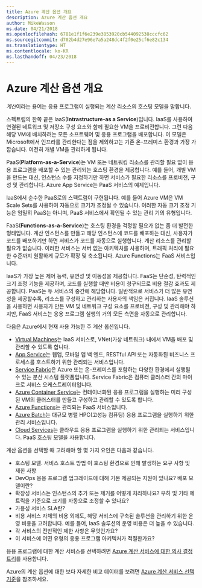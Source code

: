 ```yaml
---
title: Azure 계산 옵션 개요
description: Azure 계산 옵션 개요
author: MikeWasson
ms.date: 04/21/2018
ms.openlocfilehash: 6781e1f1f6e239e3853920cb544092538cccfc62
ms.sourcegitcommit: d702b4d27e96e7a5a248dc4f2f0e25cf6e82c134
ms.translationtype: HT
ms.contentlocale: ko-KR
ms.lasthandoff: 04/23/2018
---
```

# <a name="overview-of-azure-compute-options"></a>Azure 계산 옵션 개요

*계산*이라는 용어는 응용 프로그램이 실행되는 계산 리소스의 호스팅 모델을 말합니다. 

스펙트럼의 한쪽 끝은 IaaS(**Intrastructure-as a Service**)입니다. IaaS를 사용하여 연결된 네트워크 및 저장소 구성 요소와 함께 필요한 VM을 프로비전합니다. 그런 다음 해당 VM에 배치하려는 모든 소프트웨어 및 응용 프로그램을 배포합니다. 이 모델은 Microsoft에서 인프라를 관리한다는 점을 제외하고는 기존 온-프레미스 환경과 가장 가깝습니다. 여전히 개별 VM을 관리하게 됩니다.  

PaaS(**Platform-as-a-Service**)는 VM 또는 네트워킹 리소스를 관리할 필요 없이 응용 프로그램을 배포할 수 있는 관리되는 호스팅 환경을 제공합니다. 예를 들어, 개별 VM을 만드는 대신, 인스턴스 수를 지정하기만 하면 서비스가 필요한 리소스를 프로비전, 구성 및 관리합니다. Azure App Service는 PaaS 서비스의 예제입니다.

IaaS에서 순수한 PaaS로의 스펙트럼이 구현됩니다. 예를 들어 Azure VM은 VM Scale Sets를 사용하여 자동으로 크기가 조정될 수 있습니다. 이러한 자동 크기 조정 기능은 엄밀히 PaaS는 아니며, PaaS 서비스에서 확인될 수 있는 관리 기의 유형입니다.

FaaS(**Functions-as-a-Service**)는 호스팅 환경을 걱정할 필요가 없는 좀 더 발전한 형태입니다. 계산 인스턴스를 만들고 해당 인스턴스에 코드를 배포하는 대신, 사용자가 코드를 배포하기만 하면 서비스가 코드를 자동으로 실행합니다. 계산 리소스를 관리할 필요가 없습니다. 이러한 서비스는 서버 없는 아키텍처를 사용하며, 트래픽 처리에 필요한 수준까지 원활하게 규모가 확장 및 축소됩니다. Azure Functions는 FaaS 서비스입니다.

IaaS가 가장 높은 제어 능력, 유연성 및 이동성을 제공합니다. FaaS는 단순성, 탄력적인 크기 조정 기능을 제공하며, 코드를 실행할 때만 비용이 청구되므로 비용 절감 효과도 제공합니다. PaaS는 두 서비스의 중간에 해당합니다. 일반적으로 서비스가 더 많은 유연성을 제공할수록, 리소스를 구성하고 관리하는 사용자의 책임은 커집니다. IaaS 솔루션을 사용하면 사용자가 만든 VM 및 네트워크 구성 요소를 프로비전, 구성 및 관리해야 하지만, FaaS 서비스는 응용 프로그램 실행의 거의 모든 측면을 자동으로 관리합니다.

다음은 Azure에서 현재 사용 가능한 주 계산 옵션입니다.

- [Virtual Machines](/azure/virtual-machines/)는 IaaS 서비스로, VNet(가상 네트워크) 내에서 VM을 배포 및 관리할 수 있도록 합니다.
- [App Service](/azure/app-service/app-service-value-prop-what-is)는 웹앱, 모바일 앱 백 엔드, RESTful API 또는 자동화된 비즈니스 프로세스를 호스트하기 위한 관리되는 서비스입니다.
- [Service Fabric](/azure/service-fabric/service-fabric-overview)은 Azure 또는 온-프레미스를 포함하는 다양한 환경에서 실행될 수 있는 분산 시스템 플랫폼입니다. Service Fabric은 컴퓨터 클러스터 간의 마이크로 서비스 오케스트레이터입니다. 
- [Azure Container Service](/azure/container-service/container-service-intro)는 컨테이너화된 응용 프로그램을 실행하는 미리 구성된 VM의 클러스터를 만들고 구성하고 관리할 수 있도록 합니다.
- [Azure Functions](/azure/azure-functions/functions-overview)는 관리되는 FaaS 서비스입니다.
- [Azure Batch](/azure/batch/batch-technical-overview)는 대규모 병렬 HPC(고성능 컴퓨팅) 응용 프로그램을 실행하기 위한 관리 서비스입니다.
- [Cloud Services](/azure/cloud-services/cloud-services-choose-me)는 클라우드 응용 프로그램을 실행하기 위한 관리되는 서비스입니다. PaaS 호스팅 모델을 사용합니다. 

계산 옵션을 선택할 때 고려해야 할 몇 가지 요인은 다음과 같습니다.

- 호스팅 모델. 서비스 호스트 방법 이 호스팅 환경으로 인해 발생하는 요구 사항 및 제한 사항 
- DevOps 응용 프로그램 업그레이드에 대해 기본 제공되는 지원이 있나요? 배포 모델이란?
- 확장성 서비스는 인스턴스의 추가 또는 제거를 어떻게 처리하나요? 부하 및 기타 메트릭을 기준으로 크기를 자동으로 조정할 수 있나요? 
- 가용성 서비스 SLA란? 
- 비용 서비스 자체의 비용 외에도, 해당 서비스에 구축된 솔루션을 관리하기 위한 운영 비용을 고려합니다. 예를 들어, IaaS 솔루션의 운영 비용은 더 높을 수 있습니다.
- 각 서비스의 전반적인 제한 사항은 무엇인가요? 
- 이 서비스에 어떤 유형의 응용 프로그램 아키텍처가 적절한가요? 

응용 프로그램에 대한 계산 서비스를 선택하려면 [Azure 계산 서비스에 대한 의사 결정 트리](./compute-decision-tree.md)를 사용합니다.

Azure의 계산 옵션에 대한 보다 자세한 비교 데이터를 보려면 [Azure 계산 서비스 선택 기준](./compute-comparison.md)을 참조하세요.